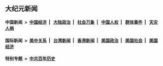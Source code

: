 ## 大纪元新闻

#### 中国新闻 &nbsp;>&nbsp; [中国经济](indexes/ncid283/README.md?12180445) &nbsp;| &nbsp; [大陆政治](indexes/ncid277/README.md?12180445) &nbsp;| &nbsp; [社会万象](indexes/ncid282/README.md?12180445) &nbsp;| &nbsp; [中国人权](indexes/ncid278/README.md?12180445) &nbsp;| &nbsp; [群体事件](indexes/ncid279/README.md?12180445) &nbsp;| &nbsp; [天灾人祸](indexes/ncid280/README.md?12180445)

#### 国际新闻 &nbsp;>&nbsp; [美中关系](indexes/nf1412576/README.md?12180445) &nbsp;| &nbsp; [台湾新闻](indexes/ncid1349361/README.md?12180445) &nbsp;| &nbsp; [香港新闻](indexes/ncid1349362/README.md?12180445) &nbsp;| &nbsp; [美国政治](indexes/ncid1078159/README.md?12180445) &nbsp;| &nbsp; [美国社会](indexes/ncid1078160/README.md?12180445) &nbsp;| &nbsp; [美国经济](indexes/ncid1078158/README.md?12180445)

#### 特别专题 &nbsp;>&nbsp; [中共百年历史](https://github.com/epoch-news/epoch-special/blob/master/README.md?12180445)  
